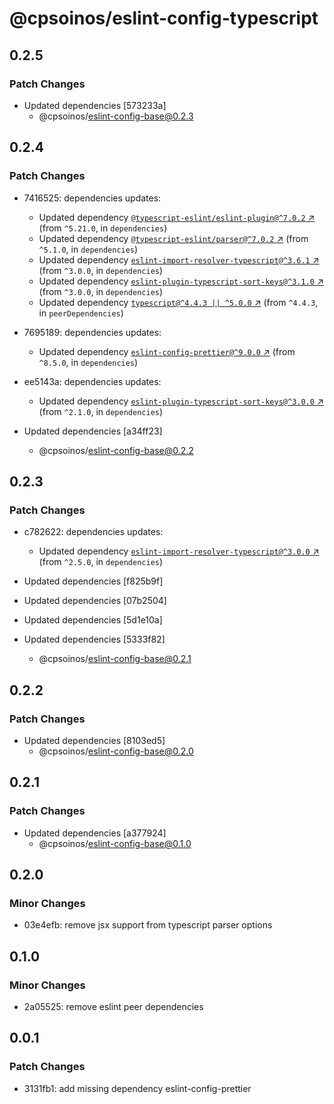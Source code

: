 # @cpsoinos/eslint-config-typescript

## 0.2.5

### Patch Changes

- Updated dependencies [573233a]
  - @cpsoinos/eslint-config-base@0.2.3

## 0.2.4

### Patch Changes

- 7416525: dependencies updates:

  - Updated dependency [`@typescript-eslint/eslint-plugin@^7.0.2` ↗︎](https://www.npmjs.com/package/@typescript-eslint/eslint-plugin/v/7.0.2) (from `^5.21.0`, in `dependencies`)
  - Updated dependency [`@typescript-eslint/parser@^7.0.2` ↗︎](https://www.npmjs.com/package/@typescript-eslint/parser/v/7.0.2) (from `^5.1.0`, in `dependencies`)
  - Updated dependency [`eslint-import-resolver-typescript@^3.6.1` ↗︎](https://www.npmjs.com/package/eslint-import-resolver-typescript/v/3.6.1) (from `^3.0.0`, in `dependencies`)
  - Updated dependency [`eslint-plugin-typescript-sort-keys@^3.1.0` ↗︎](https://www.npmjs.com/package/eslint-plugin-typescript-sort-keys/v/3.1.0) (from `^3.0.0`, in `dependencies`)
  - Updated dependency [`typescript@^4.4.3 || ^5.0.0` ↗︎](https://www.npmjs.com/package/typescript/v/4.4.3) (from `^4.4.3`, in `peerDependencies`)

- 7695189: dependencies updates:
  - Updated dependency [`eslint-config-prettier@^9.0.0` ↗︎](https://www.npmjs.com/package/eslint-config-prettier/v/9.0.0) (from `^8.5.0`, in `dependencies`)
- ee5143a: dependencies updates:
  - Updated dependency [`eslint-plugin-typescript-sort-keys@^3.0.0` ↗︎](https://www.npmjs.com/package/eslint-plugin-typescript-sort-keys/v/3.0.0) (from `^2.1.0`, in `dependencies`)
- Updated dependencies [a34ff23]
  - @cpsoinos/eslint-config-base@0.2.2

## 0.2.3

### Patch Changes

- c782622: dependencies updates:

  - Updated dependency [`eslint-import-resolver-typescript@^3.0.0` ↗︎](https://www.npmjs.com/package/eslint-import-resolver-typescript/v/3.0.0) (from `^2.5.0`, in `dependencies`)

- Updated dependencies [f825b9f]
- Updated dependencies [07b2504]
- Updated dependencies [5d1e10a]
- Updated dependencies [5333f82]
  - @cpsoinos/eslint-config-base@0.2.1

## 0.2.2

### Patch Changes

- Updated dependencies [8103ed5]
  - @cpsoinos/eslint-config-base@0.2.0

## 0.2.1

### Patch Changes

- Updated dependencies [a377924]
  - @cpsoinos/eslint-config-base@0.1.0

## 0.2.0

### Minor Changes

- 03e4efb: remove jsx support from typescript parser options

## 0.1.0

### Minor Changes

- 2a05525: remove eslint peer dependencies

## 0.0.1

### Patch Changes

- 3131fb1: add missing dependency eslint-config-prettier
